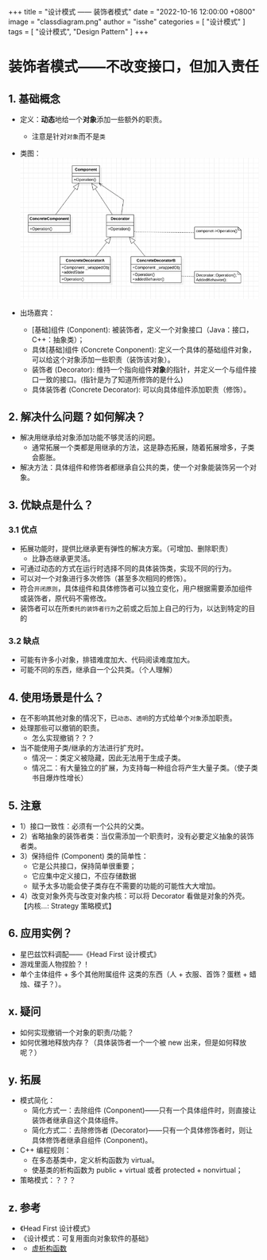 +++
title = "设计模式 —— 装饰者模式"
date = "2022-10-16 12:00:00 +0800"
image = "classdiagram.png"
author = "isshe"
categories = [ "设计模式" ]
tags = [ "设计模式", "Design Pattern" ]
+++


# 装饰者模式——不改变接口，但加入责任
## 1. 基础概念
* 定义：**动态**地给一个**对象**添加一些额外的职责。
    * 注意是针对`对象`而不是`类`

* 类图：
![类图](classdiagram.png)

* 出场嘉宾：
    * [基础]组件 (Conponent): 被装饰者，定义一个对象接口（Java：接口，C++：抽象类）；
    * 具体[基础]组件 (Concrete Conponent): 定义一个具体的基础组件对象，可以给这个对象添加一些职责（装饰该对象）。
    * 装饰者 (Decorator): 维持一个指向组件**对象**的指针，并定义一个与组件接口一致的接口。(指针是为了知道所修饰的是什么)
    * 具体装饰者 (Concrete Decorator): 可以向具体组件添加职责（修饰）。

## 2. 解决什么问题？如何解决？
* 解决用继承给对象添加功能不够灵活的问题。
    * 通常拓展一个类都是用继承的方法，这是静态拓展，随着拓展增多，子类会膨胀。
* 解决方法：具体组件和修饰者都继承自公共的类，使一个对象能装饰另一个对象。

## 3. 优缺点是什么？
### 3.1 优点
* 拓展功能时，提供比继承更有弹性的解决方案。（可增加、删除职责）
    * 比静态继承更灵活。
* 可通过动态的方式在运行时选择不同的具体装饰类，实现不同的行为。
* 可以对一个对象进行多次修饰（甚至多次相同的修饰）。
* 符合`开闭原则`，具体组件和具体修饰者可以独立变化，用户根据需要添加组件或装饰者，原代码不需修改。
* 装饰者可以在所`委托的装饰者行为`之前或之后加上自己的行为，以达到特定的目的

### 3.2 缺点
* 可能有许多小对象，排错难度加大、代码阅读难度加大。
* 可能不同的东西，继承自一个公共类。（个人理解）

## 4. 使用场景是什么？
* 在不影响其他对象的情况下，已`动态`、`透明`的方式给单个`对象`添加职责。
* 处理那些可以撤销的职责。
    * 怎么实现撤销？？？
* 当不能使用子类/继承的方法进行扩充时。
    * 情况一：类定义被隐藏，因此无法用于生成子类。
    * 情况二：有大量独立的扩展，为支持每一种组合将产生大量子类。（使子类书目爆炸性增长）

## 5. 注意
* 1）接口一致性：必须有一个公共的父类。
* 2）省略抽象的装饰者类：当仅需添加一个职责时，没有必要定义抽象的装饰者类。
* 3）保持组件 (Component) 类的简单性：
    * 它是公共接口，保持简单很重要；
    * 它应集中定义接口，不应存储数据
    * 赋予太多功能会使子类存在不需要的功能的可能性大大增加。
* 4）改变对象外壳与改变对象内核：可以将 Decorator 看做是对象的外壳。【内核...: Strategy 策略模式】


## 6. 应用实例？
* 星巴兹饮料调配——《Head First 设计模式》
* 游戏里面人物捏脸？！
* 单个主体组件 + 多个其他附属组件 这类的东西（人 + 衣服、首饰？蛋糕 + 蜡烛、碟子？）。


## x. 疑问
* 如何实现撤销一个对象的职责/功能？
* 如何优雅地释放内存？（具体装饰者一个一个被 new 出来，但是如何释放呢？）

## y. 拓展
* 模式简化：
    * 简化方式一：去除组件 (Conponent)——只有一个具体组件时，则直接让装饰者继承自这个具体组件。
    * 简化方式二：去除修饰者 (Decorator)——只有一个具体修饰者时，则让具体修饰者继承自组件 (Conponent)。
* C++ 编程规则：
    * 在多态基类中，定义析构函数为 virtual。
    * 使基类的析构函数为 public + virtual 或者 protected + nonvirtual；
* 策略模式：？？？

## z. 参考
* 《Head First 设计模式》
* 《设计模式：可复用面向对象软件的基础》
* * [虚析构函数](https://www.zhihu.com/question/41538182)
